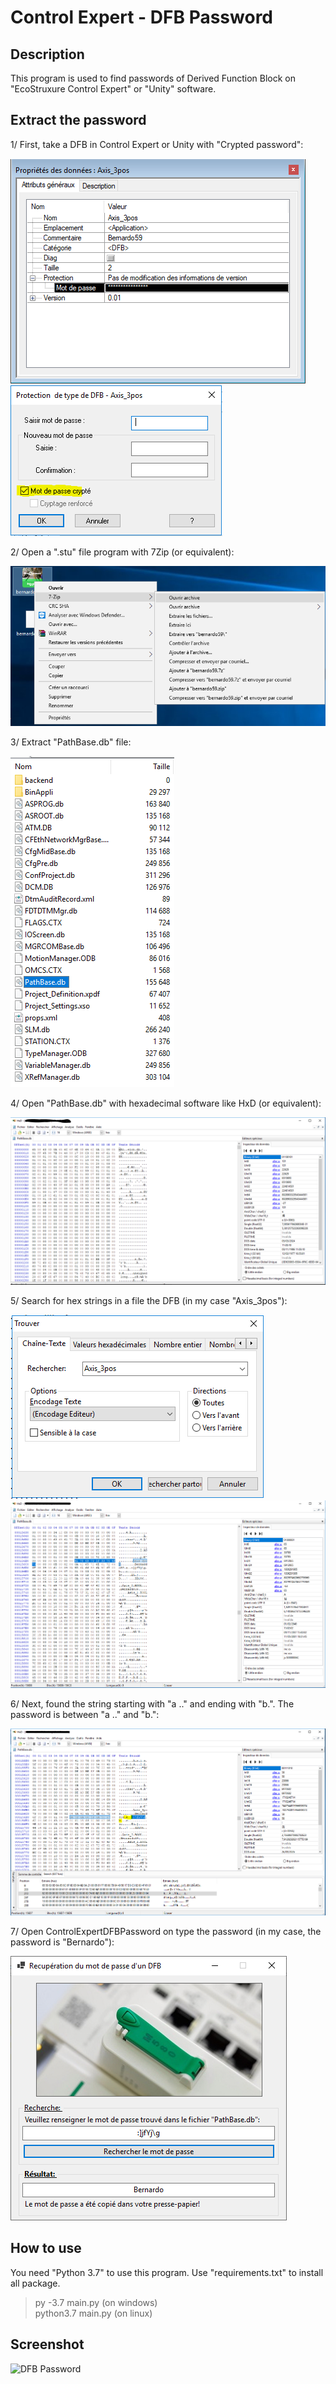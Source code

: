 # Control Expert - DFB Password

## Description
This program is used to find passwords of Derived Function Block on "EcoStruxure Control Expert" or "Unity" software.

## Extract the password  
1/ First, take a DFB in Control Expert or Unity with "Crypted password":  

![DFB_Crypted_1](https://github.com/Bernardo59/ControlExpertDFBPassword/blob/master/assets/DFB_2.PNG?raw=true) 
![DFB_Crypted_2](https://github.com/Bernardo59/ControlExpertDFBPassword/blob/master/assets/DFB_3.PNG?raw=true) 

2/ Open a ".stu" file program with 7Zip (or equivalent):  

![DFB_Crypted_3](https://github.com/Bernardo59/ControlExpertDFBPassword/blob/master/assets/DFB_4.PNG?raw=true)

3/ Extract "PathBase.db" file:  

![DFB_Crypted_4](https://github.com/Bernardo59/ControlExpertDFBPassword/blob/master/assets/DFB_5.PNG?raw=true)

4/ Open "PathBase.db" with hexadecimal software like HxD (or equivalent):  

![DFB_Crypted_5](https://github.com/Bernardo59/ControlExpertDFBPassword/blob/master/assets/DFB_6.PNG?raw=true)

5/ Search for hex strings in a file the DFB (in my case "Axis_3pos"):

![DFB_Crypted_6](https://github.com/Bernardo59/ControlExpertDFBPassword/blob/master/assets/DFB_7.PNG?raw=true)
![DFB_Crypted_7](https://github.com/Bernardo59/ControlExpertDFBPassword/blob/master/assets/DFB_8.PNG?raw=true)

6/ Next, found the string starting with "a .." and ending with "b.". The password is between "a .." and "b.":  

![DFB_Crypted_8](https://github.com/Bernardo59/ControlExpertDFBPassword/blob/master/assets/DFB_9.PNG?raw=true)

7/ Open ControlExpertDFBPassword on type the password (in my case, the password is "Bernardo"):  

![DFB_Crypted_9](https://github.com/Bernardo59/ControlExpertDFBPassword/blob/master/assets/DFB_10.png?raw=true)

## How to use  

You need "Python 3.7" to use this program. Use "requirements.txt" to install all package.

>py -3.7 main.py (on windows)  
>python3.7 main.py (on linux)

## Screenshot
![DFB Password](https://raw.githubusercontent.com/Bernardo59/ControlExpertDFBPassword_Window/master/assets/EcoStruxureDFBPassword.PNG)
